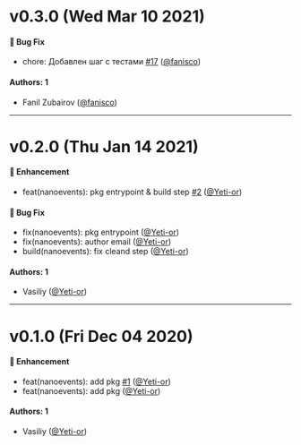 # v0.3.0 (Wed Mar 10 2021)

#### 🐛 Bug Fix

- chore: Добавлен шаг с тестами [#17](https://github.com/sberdevices/pashka/pull/17) ([@fanisco](https://github.com/fanisco))

#### Authors: 1

- Fanil Zubairov ([@fanisco](https://github.com/fanisco))

---

# v0.2.0 (Thu Jan 14 2021)

#### 🚀 Enhancement

- feat(nanoevents): pkg entrypoint & build step [#2](https://github.com/sberdevices/pashka/pull/2) ([@Yeti-or](https://github.com/Yeti-or))

#### 🐛 Bug Fix

- fix(nanoevents): pkg entrypoint ([@Yeti-or](https://github.com/Yeti-or))
- fix(nanoevents): author email ([@Yeti-or](https://github.com/Yeti-or))
- build(nanoevents): fix cleand step ([@Yeti-or](https://github.com/Yeti-or))

#### Authors: 1

- Vasiliy ([@Yeti-or](https://github.com/Yeti-or))

---

# v0.1.0 (Fri Dec 04 2020)

#### 🚀 Enhancement

- feat(nanoevents): add pkg [#1](https://github.com/sberdevices/pashka/pull/1) ([@Yeti-or](https://github.com/Yeti-or))
- feat(nanoevents): add pkg ([@Yeti-or](https://github.com/Yeti-or))

#### Authors: 1

- Vasiliy ([@Yeti-or](https://github.com/Yeti-or))
